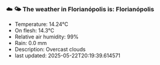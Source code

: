 ### ☁️ 🌤️  The weather in Florianópolis is: Florianópolis

- Temperature: 14.24°C
- On flesh: 14.3°C
- Relative air humidity: 99%
- Rain: 0.0 mm
- Description: Overcast clouds
- last updated: 2025-05-22T20:19:39.614571

